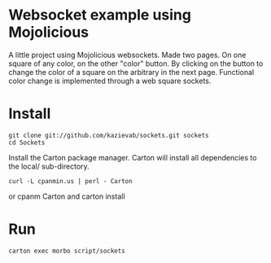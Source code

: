 # Websocket example using Mojolicious

A little project using Mojolicious websockets.
Made two pages. On one square of any color, on the other "color" button. By clicking on the button to change the color of a square on the arbitrary in the next page.
Functional color change is implemented through a web square sockets.

# Install

	git clone git://github.com/kazievab/sockets.git sockets
	cd Sockets


Install the Carton package manager. Carton will install all dependencies
to the local/ sub-directory.

	curl -L cpanmin.us | perl - Carton
or
	cpanm Carton
and
	carton install

# Run
	carton exec morbo script/sockets
